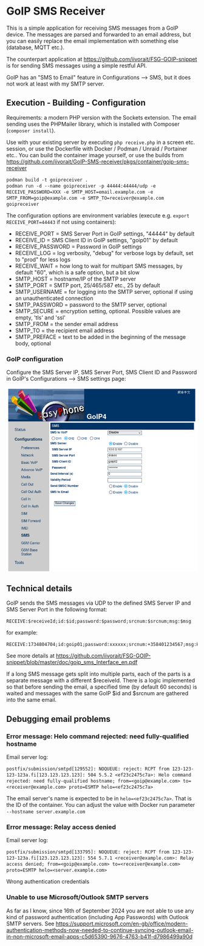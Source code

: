 # GoIP SMS Receiver

This is a simple application for receiving SMS messages from a GoIP device. The messages are parsed and forwarded to an email address, but you can easily replace the email implementation with something else (database, MQTT etc.).

The counterpart application at https://github.com/iivorait/FSG-GOIP-snippet is for sending SMS messages using a simple restful API.

GoIP has an "SMS to Email" feature in Configurations --> SMS, but it does not work at least with my SMTP server.



## Execution - Building - Configuration

Requirements: a modern PHP version with the Sockets extension.
The email sending uses the PHPMailer library, which is installed with Composer (`composer install`).

Use with your existing server by executing `php receive.php` in a screen etc. session, or use the Dockerfile with Docker / Podman / Unraid / Portainer etc.. You can build the container image yourself, or use the builds from https://github.com/iivorait/GoIP-SMS-receiver/pkgs/container/goip-sms-receiver

```
podman build -t goipreceiver .
podman run -d --name goipreceiver -p 44444:44444/udp -e RECEIVE_PASSWORD=XXX -e SMTP_HOST=email.example.com -e SMTP_FROM=goip@example.com -e SMTP_TO=receiver@example.com goipreceiver
```

The configuration options are environment variables (execute e.g. `export RECEIVE_PORT=44443` if not using containers):

* RECEIVE_PORT = SMS Server Port in GoIP settings, "44444" by default
* RECEIVE_ID = SMS Client ID in GoIP settings, "goip01" by default
* RECEIVE_PASSWORD = Password in GoIP settings
* RECEIVE_LOG = log verbosity, "debug" for verbose logs by default, set to "prod" for less logs
* RECEIVE_WAIT = how long to wait for multipart SMS messages, by default "60", which is a safe option, but a bit slow
* SMTP_HOST = hostname/IP of the SMTP server
* SMTP_PORT = SMTP port, 25/465/587 etc., 25 by default
* SMTP_USERNAME = for logging into the SMTP server, optional if using an unauthenticated connection
* SMTP_PASSWORD = password to the SMTP server, optional
* SMTP_SECURE = encryption setting, optional. Possible values are empty, 'tls' and 'ssl'
* SMTP_FROM = the sender email address
* SMTP_TO = the recipient email address
* SMTP_PREFACE = text to be added in the beginning of the message body, optional

### GoIP configuration

Configure the SMS Server IP, SMS Server Port, SMS Client ID and Password in GoIP's Configurations --> SMS settings page:

![Screenshot of GoIP settings](goip_web_ui.png)

 
## Technical details

GoIP sends the SMS messages via UDP to the defined SMS Server IP and SMS Server Port in the following format:

```
RECEIVE:$receiveId;id:$id;password:$password;srcnum:$srcnum;msg:$msg
```
for example: 
```
RECEIVE:1734804704;id:goip01;password:xxxxxx;srcnum:+358401234567;msg:Hello
```

See more details at https://github.com/iivorait/FSG-GOIP-snippet/blob/master/doc/goip_sms_Interface_en.pdf

If a long SMS message gets split into multiple parts, each of the parts is a separate message with a different $receiveId.
There is a logic implemented so that before sending the email, a specified time (by default 60 seconds) is waited and
messages with the same GoIP $id and $srcnum are gathered into the same email.


## Debugging email problems

### Error message: Helo command rejected: need fully-qualified hostname

Email server log:

```
postfix/submission/smtpd[129552]: NOQUEUE: reject: RCPT from 123-123-123-123a.fi[123.123.123.123]: 504 5.5.2 <ef23c2475c7a>: Helo command rejected: need fully-qualified hostname; from=<goip@example.com> to=<receiver@example.com> proto=ESMTP helo=<ef23c2475c7a>
```

The email server's name is expected to be in `helo=<ef23c2475c7a>`. That is the ID of the container. You can adjust the value with Docker run parameter `--hostname server.example.com`

### Error message: Relay access denied

Email server log:

```
postfix/submission/smtpd[133795]: NOQUEUE: reject: RCPT from 123-123-123-123a.fi[123.123.123.123]: 554 5.7.1 <receiver@example.com>: Relay access denied; from=<goip@example.com> to=<receiver@example.com> proto=ESMTP helo=<server.example.com>
```

Wrong authentication credentials

### Unable to use Microsoft/Outlook SMTP servers

As far as I know, since 16th of September 2024 you are not able to use any kind of password authentication (including App Passwords) with Outlook SMTP servers. See https://support.microsoft.com/en-gb/office/modern-authentication-methods-now-needed-to-continue-syncing-outlook-email-in-non-microsoft-email-apps-c5d65390-9676-4763-b41f-d7986499a90d